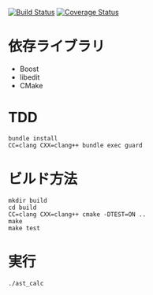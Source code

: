 [![Build Status](https://travis-ci.org/umireon/klang.svg?branch=master)](https://travis-ci.org/umireon/klang)
[![Coverage Status](https://img.shields.io/coveralls/umireon/klang.svg)](https://coveralls.io/r/umireon/klang?branch=master)

# 依存ライブラリ
- Boost
- libedit
- CMake

# TDD
```
bundle install
CC=clang CXX=clang++ bundle exec guard
```

# ビルド方法
```
mkdir build
cd build
CC=clang CXX=clang++ cmake -DTEST=ON ..
make
make test
```

# 実行
```
./ast_calc
```
